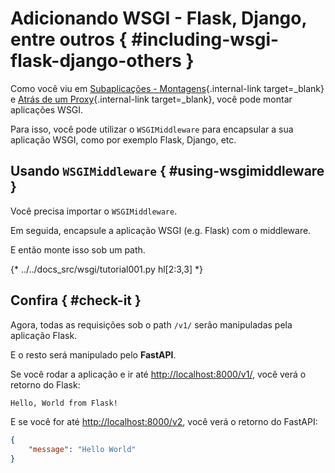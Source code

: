 # Adicionando WSGI - Flask, Django, entre outros { #including-wsgi-flask-django-others }

Como você viu em [Subaplicações - Montagens](sub-applications.md){.internal-link target=_blank} e [Atrás de um Proxy](behind-a-proxy.md){.internal-link target=_blank}, você pode montar aplicações WSGI.

Para isso, você pode utilizar o `WSGIMiddleware` para encapsular a sua aplicação WSGI, como por exemplo Flask, Django, etc.

## Usando `WSGIMiddleware` { #using-wsgimiddleware }

Você precisa importar o `WSGIMiddleware`.

Em seguida, encapsule a aplicação WSGI (e.g. Flask) com o middleware.

E então monte isso sob um path.

{* ../../docs_src/wsgi/tutorial001.py hl[2:3,3] *}

## Confira { #check-it }

Agora, todas as requisições sob o path `/v1/` serão manipuladas pela aplicação Flask.

E o resto será manipulado pelo **FastAPI**.

Se você rodar a aplicação e ir até <a href="http://localhost:8000/v1/" class="external-link" target="_blank">http://localhost:8000/v1/</a>, você verá o retorno do Flask:

```txt
Hello, World from Flask!
```

E se você for até <a href="http://localhost:8000/v2" class="external-link" target="_blank">http://localhost:8000/v2</a>, você verá o retorno do FastAPI:

```JSON
{
    "message": "Hello World"
}
```
